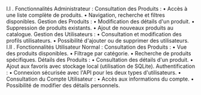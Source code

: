 I.I . Fonctionnalités Administrateur :
  Consultation des Produits :
    • Accès à une liste complète de produits.
    • Navigation, recherche et filtres disponibles.
  Gestion des Produits :
    • Modification des détails d'un produit.
    • Suppression de produits existants.
    • Ajout de nouveaux produits au catalogue.
  Gestion des Utilisateurs :
    • Consultation et modification des profils utilisateurs.
    • Possibilité d'ajouter ou de supprimer des utilisateurs.
I.II . Fonctionnalités Utilisateur Normal :
Consultation des Produits :
    • Vue des produits disponibles.
    • Filtrage par catégorie.
    • Recherche de produits spécifiques.
  Détails des Produits :
    • Consultation des détails d'un produit.
    • Ajout aux favoris avec stockage local (utilisation de SQLite).
  Authentification :
    • Connexion sécurisée avec l'API pour les deux types d'utilisateurs.
    • Consultation du Compte Utilisateur :
    • Accès aux informations du compte.
    • Possibilité de modifier des détails personnels.
